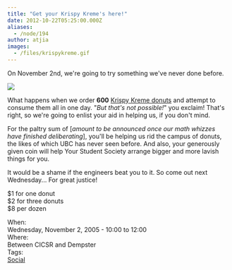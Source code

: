 ```yaml
---
title: "Get your Krispy Kreme's here!"
date: 2012-10-22T05:25:00.000Z
aliases:
  - /node/194
author: atjia
images:
  - /files/krispykreme.gif
---
```


<div class="field field-name-body field-type-text-with-summary field-label-hidden"><div class="field-items"><div class="field-item even"><p>On November 2nd, we&apos;re going to try something we&apos;ve never done before.  </p>
<p><img src="/files/krispykreme.gif"></p>
<p>What happens when we order <b>600</b> <a href="http://www.krispykreme.com/">Krispy Kreme donuts</a> and attempt to consume them all in one day.  &quot;<i>But that&apos;s not possible!</i>&quot; you exclaim!  That&apos;s right, so we&apos;re going to enlist your aid in helping us, if you don&apos;t mind.</p>
<p>For the paltry sum of [<i>amount to be announced once our math whizzes have finished deliberating</i>], you&apos;ll be helping us rid the campus of donuts, the likes of which UBC has never seen before.  And also, your generously given coin will help Your Student Society arrange bigger and more lavish things for you.</p>
<p> It would be a shame if the engineers beat you to it.  So come out next Wednesday...  For great justice! </p>
<p>$1 for one donut<br>
$2 for three donuts<br>
$8 per dozen</p>
</div></div></div><div class="field field-name-field-dates field-type-datetime field-label-above"><div class="field-label">When:&#xA0;</div><div class="field-items"><div class="field-item even"><span class="date-display-single">Wednesday, November 2, 2005 - <span class="date-display-range"><span class="date-display-start">10:00</span> to <span class="date-display-end">12:00</span></span></span></div></div></div><div class="field field-name-field-location field-type-text field-label-above"><div class="field-label">Where:&#xA0;</div><div class="field-items"><div class="field-item even">Between CICSR and Dempster</div></div></div>    <footer>
    <div class="field field-name-field-tags field-type-taxonomy-term-reference field-label-above"><div class="field-label">Tags:&#xA0;</div><div class="field-items"><div class="field-item even"><a href="/social">Social</a></div></div></div>      </footer>

